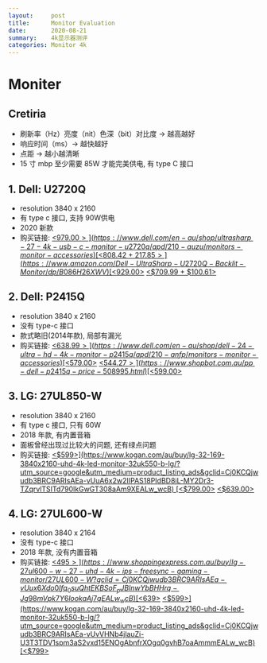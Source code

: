 ```yaml
---
layout:     post
title:      Monitor Evaluation
date:       2020-08-21
summary:    4k显示器测评
categories: Monitor 4k
---
```


# Moniter

## Cretiria

- 刷新率（Hz）亮度（nit）色深（bit）对比度 → 越高越好
- 响应时间（ms）→ 越快越好
- 点距 → 越小越清晰
- 15 寸 mbp 至少需要 85W 才能完美供电, 有 type C 接口

## 1. Dell: U2720Q

- resolution 3840 x 2160
- 有 type c 接口, 支持 90W供电
- 2020 新款
- 购买链接: [<$979.00>](https://www.dell.com/en-au/shop/ultrasharp-27-4k-usb-c-monitor-u2720q/apd/210-auzu/monitors-monitor-accessories) [<$808.42 + $217.85>](https://www.amazon.com/Dell-UltraSharp-U2720Q-Backlit-Monitor/dp/B086H26XWV) [<$929.00>](https://www.mwave.com.au/product/dell-ultrasharp-u2720q-27-4k-uhd-99-srgb-usbc-ips-monitor-ac33903) [<$709.99 + $100.61>](https://www.bhphotovideo.com/c/product/1547779-REG/dell_27_u2720q_ultrasharp_4k.html)

## 2. Dell: P2415Q

- resolution 3840 x 2160
- 没有 type-c 接口
- 款式略旧(2014年款), 局部有漏光
- 购买链接: [<$638.99>](https://www.dell.com/en-au/shop/dell-24-ultra-hd-4k-monitor-p2415q/apd/210-anfp/monitors-monitor-accessories) [<$579.00>](https://www.mwave.com.au/product/dell-p2415q-24-4k-ultra-hd-ips-led-monitor-ab58782) [<$544.27>](https://www.shopbot.com.au/pp-dell-p2415q-price-508995.html) [<$599.00>](https://www.scorptec.com.au/product/Monitors/23-24-inch/57539-P2415Q?gclid=Cj0KCQjwudb3BRC9ARIsAEa-vUu7u-B978Z5RQoF4qF8-Z9AoqbPXu4kkgGAXP2IbHgmYFWVb4nOPigaAl7rEALw_wcB)

## 3. LG: 27UL850-W

- resolution 3840 x 2160
- 有 type c 接口, 只有 60W
- 2018 年款, 有内置音箱
- 面板曾经出现过比较大的问题, 还有绿点问题
- 购买链接: [<$599>](https://www.kogan.com/au/buy/lg-32-169-3840x2160-uhd-4k-led-monitor-32uk550-b-lg/?utm_source=google&utm_medium=product_listing_ads&gclid=Cj0KCQjwudb3BRC9ARIsAEa-vUuA6x2w2IIPAS18PIdBD8iL-MY2Dr3-TZqrvlTSITd790lkGwGT308aAm9XEALw_wcB) [<$799.00>](https://www.mwave.com.au/product/lg-27ul850w-27-4k-uhd-hdr400-freesync-ips-led-monitor-ac22649?gclid=Cj0KCQjwudb3BRC9ARIsAEa-vUuMZM8r3d-3C5q5tH9EVEVqoqahfmu4abArQAjocWIvHQ6IVdDMXO4aAlvFEALw_wcB) [<$639.00>](https://www.scorptec.com.au/product/Monitors/25plus-inch/76249-27UL600-W?gclid=Cj0KCQjwudb3BRC9ARIsAEa-vUtowvuk0EKN8IsAWTqFsRH3JeoHJ256ICd1eJoCaivyE7I3t2niF7caAo7XEALw_wcB)

## 4. LG: 27UL600-W

- resolution 3840 x 2164
- 没有 type-c 接口
- 2018 年款, 没有内置音箱
- 购买链接: [<$495>](https://www.shoppingexpress.com.au/buy/lg-27ul600-w-27-uhd-4k-ips-freesync-gaming-monitor/27UL600-W?gclid=Cj0KCQjwudb3BRC9ARIsAEa-vUux6Xdo0Ifq_0suQhtEKBSoF_pJBlnwYbBHHrq-Jg98mVpk7Y6lookaAj7qEALw_wcB) [<$639>](https://www.scorptec.com.au/product/Monitors/25plus-inch/76249-27UL600-W?gclid=Cj0KCQjwudb3BRC9ARIsAEa-vUvrhb9XG0vxMAoH8_ITszeFmoTyzB_4GaDirKkSiL_7HyXdTki9UaMaAp8CEALw_wcB) [<$599>](https://www.kogan.com/au/buy/lg-32-169-3840x2160-uhd-4k-led-monitor-32uk550-b-lg/?utm_source=google&utm_medium=product_listing_ads&gclid=Cj0KCQjwudb3BRC9ARIsAEa-vUvVHNb4jlauZi-U3T3TDV1spm3aS2vxd15ENOgAbnfrXOgq0gvhB7oaAmmmEALw_wcB) [<$799>](https://www.mwave.com.au/product/lg-27ul850w-27-4k-uhd-hdr400-freesync-ips-led-monitor-ac22649?gclid=Cj0KCQjwudb3BRC9ARIsAEa-vUvBybrZmbJkCbWD_6aOKTqTLVKdXdDcZj_5FPZPHEctQ-2XuI_orIsaAhfdEALw_wcB)
